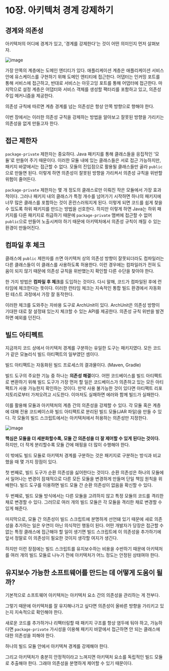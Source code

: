 # 10장. 아키텍처 경계 강제하기
## 경계와 의존성
아키텍처의 어디에 경계가 있고, '경계를 강제한다'는 것이 어떤 의미인지 먼저 살펴보자.

![image](https://github.com/alanhakhyeonsong/LetsReadBooks/assets/60968342/4ab5da0e-e46b-41e7-b3e2-4cf12f6f65a7)

가장 안쪽의 계층에는 도메인 엔티티가 있다. 애플리케이션 계층은 애플리케이션 서비스 안에 유스케이스를 구현하기 위해 도메인 엔티티에 접근한다. 어댑터는 인커밍 포트를 통해 서비스에 접근하고, 반대로 서비스는 아웃고잉 포트를 통해 어댑터에 접근한다. 마지막으로 설정 계층은 어댑터와 서비스 객체를 생성할 팩터리를 포함하고 있고, 의존성 주입 메커니즘을 제공한다.

의존성 규칙에 따르면 계층 경계를 넘는 의존성은 항상 안쪽 방향으로 향해야 한다.

이번 장에서는 이러한 의존성 규칙을 강제하는 방법을 알아보고 잘못된 방향을 가리키는 의존성을 없게 만들고자 한다.

## 접근 제한자
`package-private` 제한자는 중요하다. Java 패키지를 통해 클래스들을 응집적인 '모듈'로 만들어 주기 때문이다. 이러한 모듈 내에 있는 클래스들은 서로 접근 가능하지만, 패키지 바깥에서는 접근할 수 없다. 모듈의 진입점으로 활용될 클래스들만 골라 `public`으로 만들면 된다. 이렇게 하면 의존성이 잘못된 방향을 가리켜서 의존성 규칙을 위반할 위험이 줄어든다.

`package-private` 제한자는 몇 개 정도의 클래스로만 이뤄진 작은 모듈에서 가장 효과적이다. 그러나 패키지 내의 클래스가 특정 개수를 넘어가기 시작하면 하나의 패키지에 너무 많은 클래스를 포함하는 것이 혼란스러워지게 된다. 이렇게 되면 코드를 쉽게 찾을 수 있도록 하위 패키지를 만드는 방법을 선호한다. 하지만 이렇게 하면 Java는 하위 패키지를 다른 패키지로 취급하기 때문에 `package-private` 맴버에 접근할 수 없어 `public`으로 만들어 노출시켜야 하기 때문에 아키텍처에서 의존성 규칙이 깨질 수 있는 환경이 만들어진다.

## 컴파일 후 체크
클래스에 `public` 제한자를 쓰면 아키텍처 상의 의존성 방향이 잘못되더라도 컴파일러는 다른 클래스들이 이 클래스를 사용하도록 허용한다. 이런 경우에는 컴파일러가 전혀 도움이 되지 않기 때문에 의존성 규칙을 위반했는지 확인할 다른 수단을 찾아야 한다.

한 가지 방법은 **컴파일 후 체크**를 도입하는 것이다. 다시 말해, 코드가 컴파일된 후에 런타임에 체크한다는 뜻이다. 이러한 런타임 체크는 지속적인 통합 빌드 환경에서 자동화된 테스트 과정에서 가장 잘 동작한다.

이러한 체크를 도와주는 자바용 도구로 ArchUnit이 있다. ArchUnit은 의존성 방향이 기대한 대로 잘 설정돼 있는지 체크할 수 있는 API를 제공한다. 의존성 규칙 위반을 발견하면 예외를 던진다.

## 빌드 아티펙트
지금까지 코드 상에서 아키텍처 경계를 구분하는 유일한 도구는 패키지였다. 모든 코드가 같은 모놀리식 빌드 아티팩트의 일부였던 셈이다.

빌드 아티팩트는 자동화된 빌드 프로세스의 결과물이다. (Maven, Gradle)

빌드 도구의 주요한 기능 중 하나는 **의존성 해결**이다. 어떤 코드베이스를 빌드 아티팩트로 변환하기 위해 빌드 도구가 가장 먼저 할 일은 코드베이스가 의존하고 있는 모든 아티팩트가 사용 가능한지 확인하는 것이다. 만약 사용 불가능한 것이 있다면 아티팩트 리포지토리로부터 가져오려고 시도한다. 이마저도 실패하면 에러와 함께 빌드가 실패한다.

이를 활용해 모듈과 아키텍처의 계층 간의 의존성을 강제할 수 있다. 각 모듈 혹은 계층에 대해 전용 코드베이스와 빌드 아티팩트로 분리된 빌드 모듈(JAR 파일)을 만들 수 있다. 각 모듈의 빌드 스크립트에서는 아키텍처에서 허용하는 의존성만 지정한다.

![image](https://github.com/alanhakhyeonsong/LetsReadBooks/assets/60968342/4cc936eb-a369-4c6a-bfa3-0af0c2ba1aba)

**핵심은 모듈을 더 세분화할수록, 모듈 간 의존성을 더 잘 제어할 수 있게 된다는 것이다.** 하지만, 더 작게 분리할수록 모듈 간에 매핑을 더 많이 수행해야 한다.

이 밖에도 빌드 모듈로 아키텍처 경계를 구분하는 것은 패키지로 구분하는 방식과 비교했을 때 몇 가지 장점이 있다.

첫 번째로, 빌드 도구가 순환 의존성을 싫어한다는 것이다. 순환 의존성은 하나의 모듈에서 일어나는 변경이 잠재적으로 다른 모든 모듈을 변경하게 만들며 단일 책임 원칙을 위배한다. 빌드 도구를 이용하면 빌드 모듈 간 순환 의존성이 없음을 확신할 수 있다.

두 번째로, 빌드 모듈 방식에서는 다른 모듈을 고려하지 않고 특정 모듈의 코드를 격리한 채로 변경할 수 있다. 그러므로 여러 개의 빌드 모듈은 각 모듈을 격리한 채로 변경할 수 있게 해준다.

마지막으로, 모듈 간 의존성이 빌드 스크립트에 분명하게 선언돼 있기 때문에 새로 의존성을 추가하는 일은 우연이 아닌 의식적인 행동이 된다. 어떤 개발자가 당장은 접근할 수 없는 특정 클래스에 접근해야 할 일이 생기면 빌드 스크립트에 이 의존성을 추가하기에 앞서 정말로 이 의존성이 필요한 것이지 생각할 여지가 생긴다.

하지만 이런 장점에는 빌드 스크립트를 유지보수하는 비용을 수반하기 때문에 아키텍처를 여러 개의 빌드 모듈로 나누기 전에 아키텍처가 어느 정도는 안정된 상태여야 한다.

## 유지보수 가능한 소프트웨어를 만드는 데 어떻게 도움이 될까?
기본적으로 소프트웨어 아키텍처는 아키텍처 요소 간의 의존성을 관리하는 게 전부다.

그렇기 때문에 아키텍처를 잘 유지해나가고 싶다면 의존성이 올바른 방향을 가리키고 있는지 지속적으로 확인해야 한다.

새로운 코드를 추가하거나 리팩터링할 때 패키지 구조를 항상 염두에 둬야 하고, 가능하다면 `package-private` 가시성을 이용해 패키지 바깥에서 접근하면 안 되는 클래스에 대한 의존성을 피해야 한다.

하나의 빌드 모듈 안에서 아키텍쳐 경계를 강제해야 한다.

그리고 아키텍처가 충분히 안정적이라고 느껴지면 아키텍처 요소를 독립적인 빌드 모듈로 추출해야 한다. 그래야 의존성을 분명하게 제어할 수 있기 때문이다.